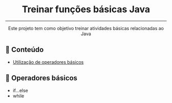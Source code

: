 <h1 align="center">Treinar funções básicas Java</h1>

---

<p align="center"> Este projeto tem como objetivo treinar atividades básicas relacionadas ao Java
    <br> 
</p>

## 📝 Conteúdo

- [Utilização de operadores básicos](#operadores_basicos)

## 🧐 Operadores básicos <a name = "operadores_basicos"></a>

- if...else
- while

